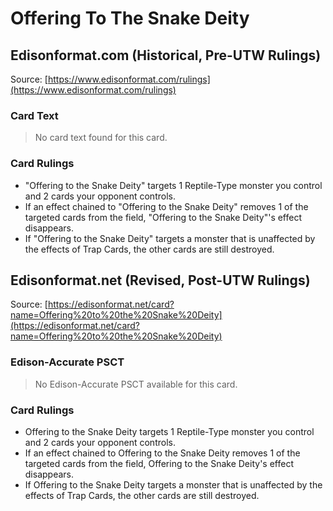 # Offering To The Snake Deity

## Edisonformat.com (Historical, Pre-UTW Rulings)

Source: [https://www.edisonformat.com/rulings](https://www.edisonformat.com/rulings)

### Card Text

> No card text found for this card.

### Card Rulings

*   "Offering to the Snake Deity" targets 1 Reptile-Type monster you control and 2 cards your opponent controls.
*   If an effect chained to "Offering to the Snake Deity" removes 1 of the targeted cards from the field, "Offering to the Snake Deity"'s effect disappears.
*   If "Offering to the Snake Deity" targets a monster that is unaffected by the effects of Trap Cards, the other cards are still destroyed.

## Edisonformat.net (Revised, Post-UTW Rulings)

Source: [https://edisonformat.net/card?name=Offering%20to%20the%20Snake%20Deity](https://edisonformat.net/card?name=Offering%20to%20the%20Snake%20Deity)

### Edison-Accurate PSCT

> No Edison-Accurate PSCT available for this card.

### Card Rulings

*   Offering to the Snake Deity targets 1 Reptile-Type monster you control and 2 cards your opponent controls.
*   If an effect chained to Offering to the Snake Deity removes 1 of the targeted cards from the field, Offering to the Snake Deity's effect disappears.
*   If Offering to the Snake Deity targets a monster that is unaffected by the effects of Trap Cards, the other cards are still destroyed.
            